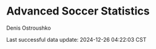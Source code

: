 # Advanced Soccer Statistics
Denis Ostroushko

<!-- gfm -->

Last successful data update: 2024-12-26 04:22:03 CST
